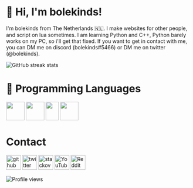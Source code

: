 # 👋 Hi, I'm bolekinds!

I'm bolekinds from The Netherlands 🇳🇱. I make websites for other people, and script on lua sometimes. I am learning Python and C++, Python barely works on my PC, so i'll get that fixed. If you want to get in contact with me, you can DM me on discord (bolekinds#5466) or DM me on twitter (@bolekinds).

![GitHub streak stats](https://github-readme-streak-stats.herokuapp.com/?user=bolekinds)

# 👾 Programming Languages
<img src="https://upload.wikimedia.org/wikipedia/commons/3/3b/Javascript_Logo.png" width="50" height="50"></img>
<img src="https://upload.wikimedia.org/wikipedia/commons/thumb/6/61/HTML5_logo_and_wordmark.svg/1200px-HTML5_logo_and_wordmark.svg.png" width="50" height="50"></img>
<img src="https://upload.wikimedia.org/wikipedia/commons/thumb/d/d5/CSS3_logo_and_wordmark.svg/1200px-CSS3_logo_and_wordmark.svg.png" width="35" height="50"></img>
<img src="https://upload.wikimedia.org/wikipedia/commons/thumb/c/cf/Lua-Logo.svg/1200px-Lua-Logo.svg.png" width="50" height="50"></img>

# Contact

[<img src='https://cdn.jsdelivr.net/npm/simple-icons@3.0.1/icons/github.svg' alt='github' height='40'>](https://github.com/bolekinds)  [<img src='https://cdn.jsdelivr.net/npm/simple-icons@3.0.1/icons/twitter.svg' alt='twitter' height='40'>](https://twitter.com/bolekinds)  [<img src='https://cdn.jsdelivr.net/npm/simple-icons@3.0.1/icons/stackoverflow.svg' alt='stackoverflow' height='40'>](https://stackoverflow.com/users/19830670/bolekinds)  [<img src='https://cdn.jsdelivr.net/npm/simple-icons@3.0.1/icons/youtube.svg' alt='YouTube' height='40'>](https://www.youtube.com/channel/UCCEJFj6aofqHGdkA689PKfQ)  [<img src='https://cdn.jsdelivr.net/npm/simple-icons@3.0.1/icons/reddit.svg' alt='Reddit' height='40'>](https://www.reddit.com/user/bolekinds)

![Profile views](https://gpvc.arturio.dev/bolekinds)
